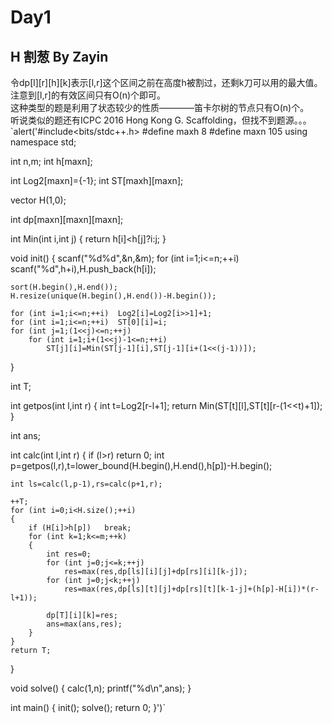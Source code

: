 # Day1
## H 割葱 By Zayin
  令dp[l][r][h][k]表示[l,r]这个区间之前在高度h被割过，还剩k刀可以用的最大值。注意到[l,r]的有效区间只有O(n)个即可。  
  这种类型的题是利用了状态较少的性质————笛卡尔树的节点只有O(n)个。  
  听说类似的题还有ICPC 2016 Hong Kong G. Scaffolding，但找不到题源。。。
 `alert('#include<bits/stdc++.h>
#define maxh 8
#define maxn 105
using namespace std;

int n,m;
int h[maxn];

int Log2[maxn]={-1};
int ST[maxh][maxn];

vector<int> H(1,0);

int dp[maxn][maxn][maxn];

int Min(int i,int j)
{
    return h[i]<h[j]?i:j;
}

void init()
{
    scanf("%d%d",&n,&m);
    for (int i=1;i<=n;++i)
        scanf("%d",h+i),H.push_back(h[i]);
    
    sort(H.begin(),H.end());
    H.resize(unique(H.begin(),H.end())-H.begin());

    for (int i=1;i<=n;++i)  Log2[i]=Log2[i>>1]+1;
    for (int i=1;i<=n;++i)  ST[0][i]=i;
    for (int j=1;(1<<j)<=n;++j)
        for (int i=1;i+(1<<j)-1<=n;++i)
            ST[j][i]=Min(ST[j-1][i],ST[j-1][i+(1<<(j-1))]);
}

int T;

int getpos(int l,int r)
{
    int t=Log2[r-l+1];
    return Min(ST[t][l],ST[t][r-(1<<t)+1]);
}

int ans;

int calc(int l,int r)
{
    if (l>r)    return 0;
    int p=getpos(l,r),t=lower_bound(H.begin(),H.end(),h[p])-H.begin();

    int ls=calc(l,p-1),rs=calc(p+1,r);

    ++T;
    for (int i=0;i<H.size();++i)
    {
        if (H[i]>h[p])   break;
        for (int k=1;k<=m;++k)
        {
            int res=0;
            for (int j=0;j<=k;++j)
                res=max(res,dp[ls][i][j]+dp[rs][i][k-j]);
            for (int j=0;j<k;++j)
                res=max(res,dp[ls][t][j]+dp[rs][t][k-1-j]+(h[p]-H[i])*(r-l+1));
            
            dp[T][i][k]=res;
            ans=max(ans,res);
        }
    }
    return T;
}

void solve()
{
    calc(1,n);
    printf("%d\n",ans);
}

int main()
{
    init();
    solve();
    return 0;
}')`

